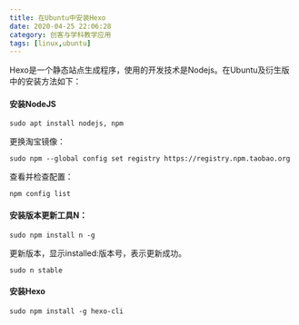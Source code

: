 ```yaml
---
title: 在Ubuntu中安装Hexo
date: 2020-04-25 22:06:28
category: 创客与学科教学应用
tags: [linux,ubuntu]
---
```


Hexo是一个静态站点生成程序，使用的开发技术是Nodejs。在Ubuntu及衍生版中的安装方法如下：

#### 安装NodeJS
```
sudo apt install nodejs, npm
```
更换淘宝镜像：
```
sudo npm --global config set registry https://registry.npm.taobao.org
```
查看并检查配置：
```
npm config list
```
<!--More -->

#### 安装版本更新工具N：
```
sudo npm install n -g
```
更新版本，显示installed:版本号，表示更新成功。
```
sudo n stable
```

#### 安装Hexo
```
sudo npm install -g hexo-cli
```
